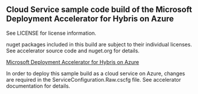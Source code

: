Cloud Service sample code build of the Microsoft Deployment Accelerator for Hybris on Azure
----

See LICENSE for license information. 

nuget packages included in this build are subject to their individual licenses. See accelerator source code and nuget.org for details.

[Microsoft Deployment Accelerator for Hybris on Azure](https://msdeployacchybrisonazure.blob.core.windows.net/microsoft-deployment-accelerator-for-hybris-on-azure/Microsoft%20Deployment%20Accelerator%20for%20hybris%20on%20Azure.zip)

In order to deploy this sample build as a cloud service on Azure, changes are required in the ServiceConfiguration.Raw.cscfg file. See accelerator documentation for details.


